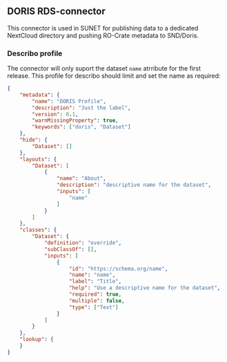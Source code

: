 ## DORIS RDS-connector

This connector is used in SUNET for publishing data to a dedicated NextCloud directory and pushing RO-Crate metadata to SND/Doris.

### Describo profile

The connector will only suport the dataset `name` atrribute for the first release.
This profile for describo should limit and set the name as required:

```json
{
    "metadata": {
        "name": "DORIS Profile",
        "description": "Just the label",
        "version": 0.1,
        "warnMissingProperty": true,
        "keywords": ["doris", "Dataset"]
    },
    "hide": {
        "Dataset": []
    },
    "layouts": {
        "Dataset": [
            {
                "name": "About",
                "description": "descriptive name for the dataset",
                "inputs": [
                    "name"
                ]
            }
        ]
    },
    "classes": {
        "Dataset": {
            "definition": "override",
            "subClassOf": [],
            "inputs": [
                {
                    "id": "https://schema.org/name",
                    "name": "name",
                    "label": "Title",
                    "help": "Use a descriptive name for the dataset",
                    "required": true,
                    "multiple": false,
                    "type": ["Text"]
                }
            ]
        }
    },
    "lookup": {
    }
}
```
